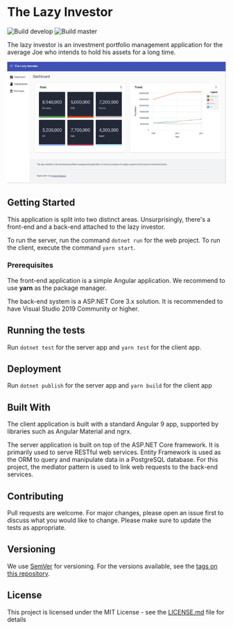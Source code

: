 # The Lazy Investor

![Build develop](https://img.shields.io/circleci/build/gh/hbulens/the-lazy-investor/develop?label=Build%20develop&token=fd9380b60e11d27b81f960c64177fdf0c83967ff)
![Build master](https://img.shields.io/circleci/build/gh/hbulens/the-lazy-investor/master?label=Build%20master&token=fd9380b60e11d27b81f960c64177fdf0c83967ff)

The lazy investor is an investment portfolio management application for the average Joe who intends to hold his assets for a long time.

![Screenshot](the-lazy-investor.png)

## Getting Started

This application is split into two distinct areas. Unsurprisingly, there's a front-end and a back-end attached to the lazy investor.

To run the server, run the command `dotnet run` for the web project.
To run the client, execute the command `yarn start`.

### Prerequisites

The front-end application is a simple Angular application. We recommend to use **yarn** as the package manager.

The back-end system is a ASP.NET Core 3.x solution. It is recommended to have Visual Studio 2019 Community or higher.

## Running the tests

Run `dotnet test` for the server app and `yarn test` for the client app.

## Deployment

Run `dotnet publish` for the server app and `yarn build` for the client app

## Built With

The client application is built with a standard Angular 9 app, supported by libraries such as Angular Material and ngrx.

The server application is built on top of the ASP.NET Core framework. It is primarily used to serve RESTful web services.
Entity Framework is used as the ORM to query and manipulate data in a PostgreSQL database. For this project, the mediator pattern is used to link web requests to the back-end services.

## Contributing

Pull requests are welcome. For major changes, please open an issue first to discuss what you would like to change. Please make sure to update the tests as appropriate.

## Versioning

We use [SemVer](http://semver.org/) for versioning. For the versions available, see the [tags on this repository](https://github.com/your/project/tags).

## License

This project is licensed under the MIT License - see the [LICENSE.md](LICENSE.md) file for details
